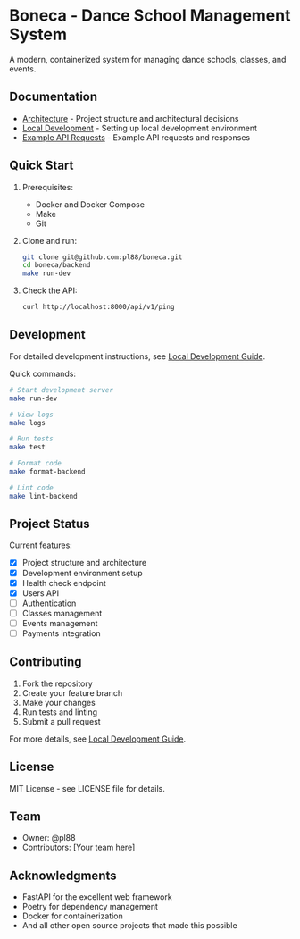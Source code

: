 # Boneca - Dance School Management System

A modern, containerized system for managing dance schools, classes, and events.

## Documentation

- [Architecture](backend/ARCHITECTURE.md) - Project structure and architectural decisions
- [Local Development](backend/LOCAL_DEVELOPMENT.md) - Setting up local development environment
- [Example API Requests](backend/EXAMPLE_REQUESTS.md) - Example API requests and responses

## Quick Start

1. Prerequisites:
   - Docker and Docker Compose
   - Make
   - Git

2. Clone and run:
   ```bash
   git clone git@github.com:pl88/boneca.git
   cd boneca/backend
   make run-dev
   ```

3. Check the API:
   ```bash
   curl http://localhost:8000/api/v1/ping
   ```

## Development

For detailed development instructions, see [Local Development Guide](backend/LOCAL_DEVELOPMENT.md).

Quick commands:
```bash
# Start development server
make run-dev

# View logs
make logs

# Run tests
make test

# Format code
make format-backend

# Lint code
make lint-backend
```

## Project Status

Current features:
- [x] Project structure and architecture
- [x] Development environment setup
- [x] Health check endpoint
- [x] Users API
- [ ] Authentication
- [ ] Classes management
- [ ] Events management
- [ ] Payments integration

## Contributing

1. Fork the repository
2. Create your feature branch
3. Make your changes
4. Run tests and linting
5. Submit a pull request

For more details, see [Local Development Guide](backend/LOCAL_DEVELOPMENT.md).

## License

MIT License - see LICENSE file for details.

## Team

- Owner: @pl88
- Contributors: [Your team here]

## Acknowledgments

- FastAPI for the excellent web framework
- Poetry for dependency management
- Docker for containerization
- And all other open source projects that made this possible
